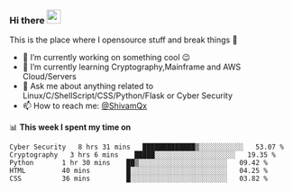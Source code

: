 ### Hi there <a href="https://github.com.com/AlphaQx"><img src="https://media.giphy.com/media/hvRJCLFzcasrR4ia7z/giphy.gif" width="25px"></a>
This is the place where I opensource stuff and break things :rofl:

- 🔭 I’m currently working on something cool :wink:
- 🌱 I’m currently learning Cryptography,Mainframe and AWS Cloud/Servers
- 💬 Ask me about anything related to Linux/C/ShellScript/CSS/Python/Flask or Cyber Security
- 📫 How to reach me: [@ShivamQx](https://twitter.com/ShivamQx)

📊 **This week I spent my time on**
<!--START_SECTION:waka-->
```text
Cyber Security   8 hrs 31 mins   █████████████▒░░░░░░░░░░░   53.07 % 
Cryptography   3 hrs 6 mins    █████░░░░░░░░░░░░░░░░░░░░   19.35 % 
Python       1 hr 30 mins    ██▒░░░░░░░░░░░░░░░░░░░░░░   09.42 % 
HTML         40 mins         █░░░░░░░░░░░░░░░░░░░░░░░░   04.25 % 
CSS          36 mins         █░░░░░░░░░░░░░░░░░░░░░░░░   03.82 % 
```
